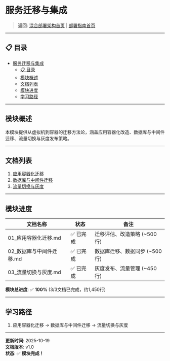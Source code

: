 # 服务迁移与集成

> **返回**: [混合部署架构首页](../README.md) | [部署指南首页](../../00_索引导航/README.md)

---

## 📋 目录

- [服务迁移与集成](#服务迁移与集成)
  - [📋 目录](#-目录)
  - [模块概述](#模块概述)
  - [文档列表](#文档列表)
  - [模块进度](#模块进度)
  - [学习路径](#学习路径)

---

## 模块概述

本模块提供从虚拟机到容器的迁移方法论，涵盖应用容器化改造、数据库与中间件迁移、流量切换与灰度发布策略。

---

## 文档列表

1. [应用容器化迁移](01_应用容器化迁移.md)
2. [数据库与中间件迁移](02_数据库与中间件迁移.md)
3. [流量切换与灰度](03_流量切换与灰度.md)

---

## 模块进度

| 文档名称 | 状态 | 备注 |
|---|---|---|
| 01_应用容器化迁移.md | ✅ 已完成 | 迁移评估、改造策略 (~500行) |
| 02_数据库与中间件迁移.md | ✅ 已完成 | 数据库迁移、数据同步 (~500行) |
| 03_流量切换与灰度.md | ✅ 已完成 | 灰度发布、流量管理 (~450行) |

**模块总进度**: ✅ **100%** (3/3文档已完成，约1,450行)

---

## 学习路径

1. 应用容器化迁移 → 数据库与中间件迁移 → 流量切换与灰度

---

**更新时间**: 2025-10-19  
**文档版本**: v1.0  
**状态**: ✅ **模块完成！**
